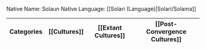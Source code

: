 Native Name: Solaun
Native Language: [[Solari (Language)|Solari/Solama]]

| Categories | [[Cultures]] | [[Extant Cultures]] | [[Post-Convergence Cultures]] |
| ---------- | ------------ | ------------------- | ----------------------------- |